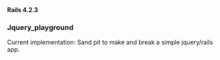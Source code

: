 **Rails 4.2.3**

### Jquery_playground

Current implementation:
Sand pit to make and break a simple jquery/rails app.
